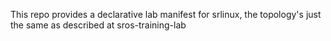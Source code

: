 This repo provides a declarative lab manifest for srlinux, the topology's just the same as described at sros-training-lab
